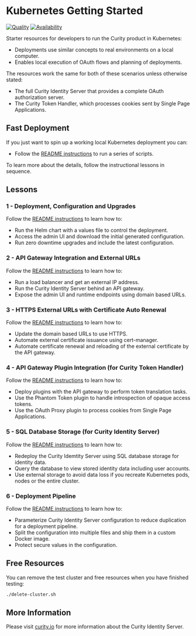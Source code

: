 # Kubernetes Getting Started

[![Quality](https://img.shields.io/badge/quality-demo-red)](https://curity.io/resources/code-examples/status/)
[![Availability](https://img.shields.io/badge/availability-source-blue)](https://curity.io/resources/code-examples/status/)

Starter resources for developers to run the Curity product in Kubernetes:

- Deployments use similar concepts to real environments on a local computer.
- Enables local execution of OAuth flows and planning of deployments.

The resources work the same for both of these scenarios unless otherwise stated:

- The full Curity Identity Server that provides a complete OAuth authorization server.
- The Curity Token Handler, which processes cookies sent by Single Page Applications.

## Fast Deployment

If you just want to spin up a working local Kubernetes deployment you can:

- Follow the [README instructions](./final/README.md) to run a series of scripts.

To learn more about the details, follow the instructional lessons in sequence.

## Lessons

### 1 - Deployment, Configuration and Upgrades

Follow the [README instructions](./lesson-1/README.md) to learn how to:

- Run the Helm chart with a values file to control the deployment.
- Access the admin UI and download the initial generated configuration.
- Run zero downtime upgrades and include the latest configuration.

### 2 - API Gateway Integration and External URLs

Follow the [README instructions](./lesson-2/README.md) to learn how to:

- Run a load balancer and get an external IP address.
- Run the Curity Identity Server behind an API gateway.
- Expose the admin UI and runtime endpoints using domain based URLs.

### 3 - HTTPS External URLs with Certificate Auto Renewal

Follow the [README instructions](./lesson-3/README.md) to learn how to:

- Update the domain based URLs to use HTTPS.
- Automate external certificate issuance using cert-manager.
- Automate certificate renewal and reloading of the external certificate by the API gateway.

### 4 - API Gateway Plugin Integration (for Curity Token Handler)

Follow the [README instructions](./lesson-4/README.md) to learn how to:

- Deploy plugins with the API gateway to perform token translation tasks.
- Use the Phantom Token plugin to handle introspection of opaque access tokens.
- Use the OAuth Proxy plugin to process cookies from Single Page Applications.

### 5 - SQL Database Storage (for Curity Identity Server)

Follow the [README instructions](./lesson-5/README.md) to learn how to:

- Redeploy the Curity Idemtity Server using SQL database storage for identity data.
- Query the database to view stored identity data including user accounts.
- Use external storage to avoid data loss if you recreate Kubernetes pods, nodes or the entire cluster.

### 6 - Deployment Pipeline

Follow the [README instructions](./lesson-5/README.md) to learn how to:

- Parameterize Curity Identity Server configuration to reduce duplication for a deployment pipeline.
- Split the configuration into multiple files and ship them in a custom Docker image.
- Protect secure values in the configuration.

## Free Resources

You can remove the test cluster and free resources when you have finished testing:

```bash
./delete-cluster.sh
```

## More Information

Please visit [curity.io](https://curity.io/) for more information about the Curity Identity Server.
